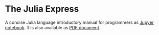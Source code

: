 # The Julia Express

A concise Julia language introductory manual for programmers as [Jupyer notebook](https://github.com/bkamins/The-Julia-Express/blob/master/The%20Julia%20Express.ipynb). It is also available as [PDF document](http://bogumilkaminski.pl/files/julia_express.pdf).

